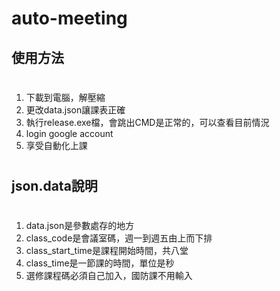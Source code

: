 # auto-meeting
## 使用方法
#
1. 下載到電腦，解壓縮
2. 更改data.json讓課表正確
3. 執行release.exe檔，會跳出CMD是正常的，可以查看目前情況
4. login google account
5. 享受自動化上課

#
## json.data說明
#
1. data.json是參數處存的地方
2. class_code是會議室碼，週一到週五由上而下排
3. class_start_time是課程開始時間，共八堂
4. class_time是一節課的時間，單位是秒
5. 選修課程碼必須自己加入，國防課不用輸入
